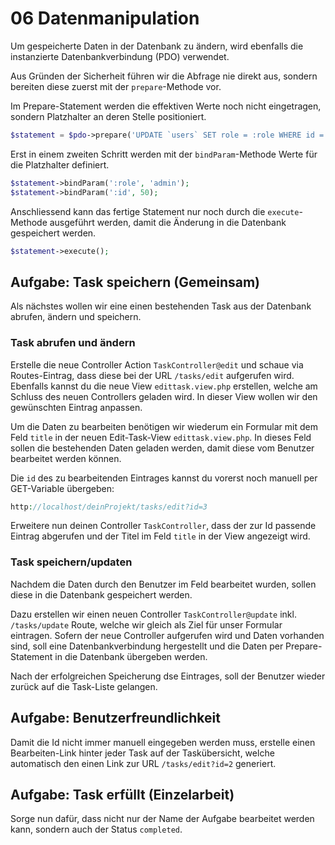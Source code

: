 # 06 Datenmanipulation

Um gespeicherte Daten in der Datenbank zu ändern, wird ebenfalls die instanzierte Datenbankverbindung \(PDO\) verwendet.

Aus Gründen der Sicherheit führen wir die Abfrage nie direkt aus, sondern bereiten diese zuerst mit der `prepare`-Methode vor.

Im Prepare-Statement werden die effektiven Werte noch nicht eingetragen, sondern Platzhalter an deren Stelle positioniert.

```php
$statement = $pdo->prepare('UPDATE `users` SET role = :role WHERE id = :id');
```

Erst in einem zweiten Schritt werden mit der `bindParam`-Methode Werte für die Platzhalter definiert.

```php
$statement->bindParam(':role', 'admin');
$statement->bindParam(':id', 50);
```

Anschliessend kann das fertige Statement nur noch durch die `execute`-Methode ausgeführt werden, damit die Änderung in die Datenbank gespeichert werden.

```php
$statement->execute();
```

## Aufgabe: Task speichern \(Gemeinsam\)

Als nächstes wollen wir eine einen bestehenden Task aus der Datenbank abrufen, ändern und speichern.

### Task abrufen und ändern

Erstelle die neue Controller Action `TaskController@edit` und schaue via Routes-Eintrag, dass diese bei der URL `/tasks/edit` aufgerufen wird. Ebenfalls kannst du die neue View `edittask.view.php` erstellen, welche am Schluss des neuen Controllers geladen wird. In dieser View wollen wir den gewünschten Eintrag anpassen.

Um die Daten zu bearbeiten benötigen wir wiederum ein Formular mit dem Feld `title` in der neuen Edit-Task-View `edittask.view.php`. In dieses Feld sollen die bestehenden Daten geladen werden, damit diese vom Benutzer bearbeitet werden können.

Die `id` des zu bearbeitenden Eintrages kannst du vorerst noch manuell per GET-Variable übergeben:

```php
http://localhost/deinProjekt/tasks/edit?id=3
```

Erweitere nun deinen Controller `TaskController`, dass der zur Id passende Eintrag abgerufen und der Titel im Feld `title` in der View angezeigt wird.

### Task speichern/updaten

Nachdem die Daten durch den Benutzer im Feld bearbeitet wurden, sollen diese in die Datenbank gespeichert werden.

Dazu erstellen wir einen neuen Controller `TaskController@update` inkl. `/tasks/update` Route, welche wir gleich als Ziel für unser Formular eintragen. Sofern der neue Controller aufgerufen wird und Daten vorhanden sind, soll eine Datenbankverbindung hergestellt und die Daten per Prepare-Statement in die Datenbank übergeben werden.

Nach der erfolgreichen Speicherung dse Eintrages, soll der Benutzer wieder zurück auf die Task-Liste gelangen.

## Aufgabe: Benutzerfreundlichkeit

Damit die Id nicht immer manuell eingegeben werden muss, erstelle einen Bearbeiten-Link hinter jeder Task auf der Taskübersicht, welche automatisch den einen Link zur URL `/tasks/edit?id=2` generiert.

## Aufgabe: Task erfüllt \(Einzelarbeit\)

Sorge nun dafür, dass nicht nur der Name der Aufgabe bearbeitet werden kann, sondern auch der Status `completed`.

